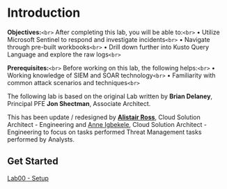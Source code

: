 # Introduction

**Objectives:**`<br>`
After completing this lab, you will be able to:`<br>`
•	Utilize Microsoft Sentinel to respond and investigate incidents`<br>`
•	Navigate through pre-built workbooks`<br>`
•	Drill down further into Kusto Query Language and explore the raw logs`<br>`

**Prerequisites:**`<br>`
Before working on this lab, the following helps:`<br>`
•	Working knowledge of SIEM and SOAR technology`<br>`
•	Familiarity with common attack scenarios and techniques`<br>`

The following lab is based on the original Lab written by **Brian Delaney**, Principal PFE  **Jon Shectman**, Associate Architect.

This has been update / redesigned by **[Alistair Ross](https://github.com/TheAlistairRoss)**, Cloud Solution Architect - Engineering and [Anne Igbekele](https://github.com/anne-efi), Cloud Solution Architect - Engineering to focus on tasks performed Threat Management tasks performed by Analysts.

## Get Started

<a href="./LAB00/README.MD" target="_blank">Lab00 - Setup</a>
